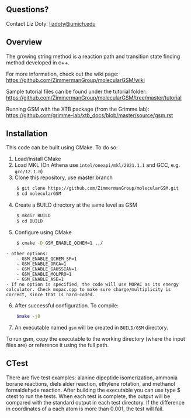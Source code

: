 ## Questions?
Contact Liz Doty: lizdoty@umich.edu

## Overview
The growing string method is a reaction path and transition state finding method developed in c++.

For more information, check out the wiki page:
https://github.com/ZimmermanGroup/molecularGSM/wiki

Sample tutorial files can be found under the tutorial folder:
https://github.com/ZimmermanGroup/molecularGSM/tree/master/tutorial

Running GSM with the XTB package (from the Grimme lab):
https://github.com/grimme-lab/xtb_docs/blob/master/source/gsm.rst

## Installation
This code can be built using CMake. To do so:

1. Load/install CMake
2. Load MKL (On Athena use `intel/oneapi/mkl/2021.1.1` and GCC, e.g. `gcc/12.1.0`)
3. Clone this repository, use master branch

```bash
    $ git clone https://github.com/ZimmermanGroup/molecularGSM.git
    $ cd molecularGSM
```

4. Create a BUILD directory at the same level as GSM
```bash
    $ mkdir BUILD
    $ cd BUILD
```

5. Configure using CMake
```bash
    $ cmake -D GSM_ENABLE_QCHEM=1 ../
```
    - other options:
        - GSM_ENABLE_QCHEM_SF=1
        - GSM_ENABLE_ORCA=1
        - GSM_ENABLE_GAUSSIAN=1
        - GSM_ENABLE_MOLPRO=1
        - GSM_ENABLE_ASE=1
    - If no option is specified, the code will use MOPAC as its energy calculator. Check mopac.cpp to make sure charge/multiplicity is correct, since that is hard-coded.

6. After successful configuration. To compile:
```bash
    $make -j8
```

7. An executable named `gsm` will be created in `BUILD/GSM` directory.

To run gsm, copy the executable to the working directory (where the input files are) or reference it using the full path. 

## CTest

There are five test examples: alanine dipeptide isomerization, ammonia borane reactions, diels alder reaction, ethylene rotation, and methanol formaldehyde reaction. After building the executable you can use type $ ctest to run the tests. When each test is complete, the output will be compared with the standard output in each test directory. If the difference in coordinates of a each atom is more than 0.001, the test will fail.

